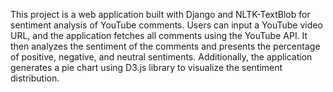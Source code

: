 This project is a web application built with Django and NLTK-TextBlob for sentiment analysis of YouTube comments. Users can input a YouTube video URL, and the application fetches all comments using the YouTube API. It then analyzes the sentiment of the comments and presents the percentage of positive, negative, and neutral sentiments. Additionally, the application generates a pie chart using D3.js library to visualize the sentiment distribution.
